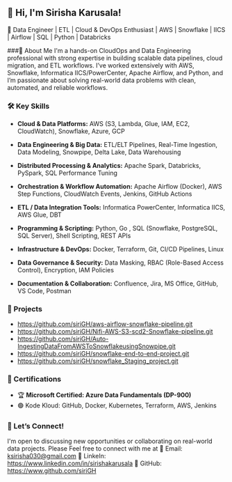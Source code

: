 ## 👋 Hi, I'm Sirisha Karusala!
🎯 Data Engineer | ETL | Cloud & DevOps Enthusiast | AWS | Snowflake | IICS | Airflow | SQL | Python | Databricks

###🌟 About Me
I'm a hands-on CloudOps and Data Engineering professional with strong expertise in building scalable data pipelines, cloud migration, and ETL workflows. I’ve worked extensively with AWS, Snowflake, Informatica IICS/PowerCenter, Apache Airflow, and Python, and I’m passionate about solving real-world data problems with clean, automated, and reliable workflows.

### 🛠️ Key Skills

- **Cloud & Data Platforms:**  AWS (S3, Lambda, Glue, IAM, EC2, CloudWatch), Snowflake, Azure, GCP 

- **Data Engineering & Big Data:**  ETL/ELT Pipelines, Real-Time Ingestion, Data Modeling, Snowpipe, Delta Lake, Data Warehousing

- **Distributed Processing & Analytics:**  Apache Spark, Databricks, PySpark, SQL Performance Tuning

- **Orchestration & Workflow Automation:** Apache Airflow (Docker), AWS Step Functions, CloudWatch Events, Jenkins, GitHub Actions

- **ETL / Data Integration Tools:**  Informatica PowerCenter, Informatica IICS, AWS Glue, DBT 

- **Programming & Scripting:**  Python, Go , SQL (Snowflake, PostgreSQL, SQL Server), Shell Scripting, REST APIs

- **Infrastructure & DevOps:**  Docker, Terraform, Git, CI/CD Pipelines, Linux

- **Data Governance & Security:**  Data Masking, RBAC (Role-Based Access Control), Encryption, IAM Policies

- **Documentation & Collaboration:**  Confluence, Jira, MS Office, GitHub, VS Code, Postman

### 📂 Projects

- https://github.com/siriGH/aws-airflow-snowflake-pipeline.git
- https://github.com/siriGH/Nifi-AWS-S3-scd2-Snowflake-pipeline.git
- https://github.com/siriGH/Auto-IngestingDataFromAWSToSnowflakeusingSnowpipe.git
- https://github.com/siriGH/snowflake-end-to-end-project.git
- https://github.com/siriGH/snowflake_Staging_project.git

### 🏅 Certifications
- 🏆 **Microsoft Certified: Azure Data Fundamentals (DP-900)** 
- 🟢 Kode Kloud: GitHub, Docker, Kubernetes, Terraform, AWS, Jenkins


### 🤝 Let’s Connect!
I'm open to discussing new opportunities or collaborating on real-world data projects.
Please Feel free to connect with me at
📧 Email: ksirisha030@gmail.com
🔗 LinkeIn: https://www.linkedin.com/in/sirishakarusala
🐙 GitHub: https://www.github.com/siriGH




